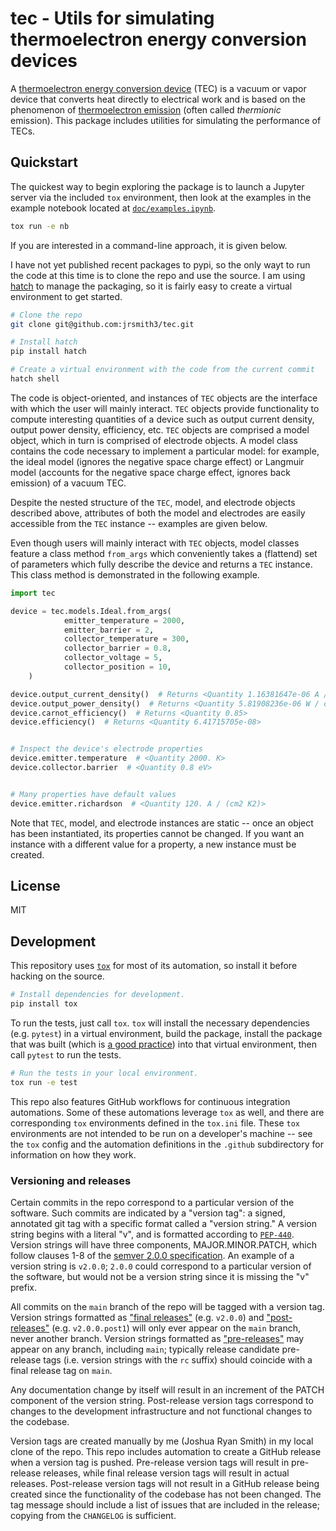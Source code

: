 # tec - Utils for simulating thermoelectron energy conversion devices
A
[thermoelectron energy conversion device](https://en.wikipedia.org/wiki/Thermionic_converter)
(TEC) is a vacuum or vapor device that converts heat directly to
electrical work and is based on the phenomenon of
[thermoelectron emission](https://en.wikipedia.org/wiki/Thermionic_emission)
(often called _thermionic_ emission). This package includes utilities
for simulating the performance of TECs.


## Quickstart
The quickest way to begin exploring the package is to launch a Jupyter
server via the included `tox` environment, then look at the examples
in the example notebook located at
[`doc/examples.ipynb`](doc/examples.ipynb).

```bash
tox run -e nb
```

If you are interested in a command-line approach, it is given below.

I have not yet published recent packages to pypi, so the only wayt to
run the code at this time is to clone the repo and use the source. I
am using [hatch](https://hatch.pypa.io/latest/) to manage the
packaging, so it is fairly easy to create a virtual environment to
get started.

```bash
# Clone the repo
git clone git@github.com:jrsmith3/tec.git

# Install hatch
pip install hatch

# Create a virtual environment with the code from the current commit
hatch shell
```


The code is object-oriented, and instances of `TEC` objects are the
interface with which the user will mainly interact. `TEC` objects
provide functionality to compute interesting quantities of a device
such as output current density, output power density, efficiency,
etc. `TEC` objects are comprised a model object, which in turn is
comprised of electrode objects. A model class contains the code
necessary to implement a particular model: for example, the ideal
model (ignores the negative space charge effect) or Langmuir model
(accounts for the negative space charge effect, ignores back
emission) of a vacuum TEC.

Despite the nested structure of the `TEC`, model, and electrode
objects described above, attributes of both the model and electrodes
are easily accessible from the `TEC` instance -- examples are given
below.

Even though users will mainly interact with `TEC` objects, model
classes feature a class method `from_args` which conveniently takes
a (flattend) set of parameters which fully describe the device and
returns a `TEC` instance. This class method is demonstrated in the
following example.


```python
import tec

device = tec.models.Ideal.from_args(
            emitter_temperature = 2000,
            emitter_barrier = 2,
            collector_temperature = 300,
            collector_barrier = 0.8,
            collector_voltage = 5,
            collector_position = 10,
    )

device.output_current_density()  # Returns <Quantity 1.16381647e-06 A / cm2>
device.output_power_density()  # Returns <Quantity 5.81908236e-06 W / cm2>
device.carnot_efficiency()  # Returns <Quantity 0.85>
device.efficiency()  # Returns <Quantity 6.41715705e-08>


# Inspect the device's electrode properties
device.emitter.temperature  # <Quantity 2000. K>
device.collector.barrier  # <Quantity 0.8 eV>


# Many properties have default values
device.emitter.richardson  # <Quantity 120. A / (cm2 K2)>
```


Note that `TEC`, model, and electrode instances are static -- once an
object has been instantiated, its properties cannot be changed. If
you want an instance with a different value for a property, a new
instance must be created.


## License
MIT


## Development
This repository uses [`tox`](https://tox.wiki/en/latest) for most of
its automation, so install it before hacking on the source.

```bash
# Install dependencies for development.
pip install tox
```


To run the tests, just call `tox`. `tox` will install the necessary
dependencies (e.g. `pytest`) in a virtual environment, build the
package, install the package that was built (which is
[a good practice](https://blog.ionelmc.ro/2014/05/25/python-packaging))
into that virtual environment, then call `pytest` to run the tests.

```bash
# Run the tests in your local environment.
tox run -e test
```


This repo also features GitHub workflows for continuous integration
automations. Some of these automations leverage `tox` as well, and
there are corresponding `tox` environments defined in the `tox.ini`
file. These `tox` environments are not intended to be run on a
developer's machine -- see the `tox` config and the automation
definitions in the `.github` subdirectory for information on how they
work.


### Versioning and releases
Certain commits in the repo correspond to a particular version of the
software. Such commits are indicated by a "version tag": a signed,
annotated git tag with a specific format called a "version string." A
version string begins with a literal "v", and is formatted according
to [`PEP-440`](https://peps.python.org/pep-0440/). Version strings
will have three components, MAJOR.MINOR.PATCH, which follow clauses
1-8 of the [semver 2.0.0 specification](https://semver.org). An
example of a version string is `v2.0.0`; `2.0.0` could correspond to
a particular version of the software, but would not be a version
string since it is missing the "v" prefix.

All commits on the `main` branch of the repo will be tagged with a
version tag. Version strings formatted as
["final releases"](https://peps.python.org/pep-0440/#final-releases)
(e.g. `v2.0.0`) and
["post-releases"](https://peps.python.org/pep-0440/#post-releases)
(e.g. `v2.0.0.post1`) will only ever appear on the `main` branch,
never another branch. Version strings formatted as
["pre-releases"](https://peps.python.org/pep-0440/#pre-releases) may
appear on any branch, including `main`; typically release candidate
pre-release tags (i.e. version strings with the `rc` suffix) should
coincide with a final release tag on `main`.

Any documentation change by itself will result in an increment of the
PATCH component of the version string. Post-release version tags
correspond to changes to the development infrastructure and not
functional changes to the codebase.

Version tags are created manually by me (Joshua Ryan Smith) in my
local clone of the repo. This repo includes automation to create a
GitHub release when a version tag is pushed. Pre-release version tags
will result in pre-release releases, while final release version tags
will result in actual releases. Post-release version tags will not
result in a GitHub release being created since the functionality of
the codebase has not been changed. The tag message should include a
list of issues that are included in the release; copying from the
`CHANGELOG` is sufficient.
